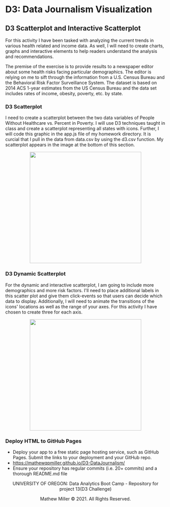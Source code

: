 # D3: Data Journalism Visualization



## D3 Scatterplot and Interactive Scatterplot

For this activity I have been tasked with analyzing the current trends in various health related and income data. As well, I will need to create charts, graphs and interactive elements to help readers understand the analysis and recommendations.

The premise of the exercise is to provide results to a newspaper editor about some health risks facing particular demographics. The editor is relying on me to sift through the information from a U.S. Census Bureau and the Behavioral Risk Factor Surveillance System. The dataset is based on 2014 ACS 1-year estimates from the US Census Bureau and the data set includes rates of income, obesity, poverty, etc. by state.

### D3 Scatterplot

I need to create a scatterplot between the two data variables of People Without Healthcare vs. Percent in Poverty.
I will use D3 techniques taught in class and create a scatterplot representing all states with icons. Further, I will code this graphic in the app.js file of my homework directory.  It is curcial that I pull in the data from data.csv by using the d3.csv function. My scatterplot appears in the image at the bottom of this section.

<p align="center">
    <img src="https://github.com/mathewqpmiller/D3-Data_Journalism_Visualization/blob/main/D3_data_journalism/assets/D3Scatterplot.JPG?raw=true" height ="350">
</p>

### D3 Dynamic Scatterplot

For the dynamic and interactive scatterplot, I am going to include more demographics and more risk factors. I'll need to place additional labels in this scatter plot and give them click-events so that users can decide which data to display. Additionally, I will need to animate the transitions of the icons' locations as well as the range of your axes. For this activity I have chosen to create three for each axis.

<p align="center">
    <img src="https://github.com/mathewqpmiller/D3-Data_Journalism_Visualization/blob/main/D3_data_journalism/assets/D3DynamicScatterplot.JPG?raw=true" height ="350">
</p>

### Deploy HTML to GitHub Pages
* Deploy your app to a free static page hosting service, such as GitHub Pages. Submit the links to your deployment and your GitHub repo.
* https://mathewqpmiller.github.io/D3-DataJournalism/
* Ensure your repository has regular commits (i.e. 20+ commits) and a thorough README.md file


<p align="center">
UNIVERSITY OF OREGON: Data Analytics Boot Camp - Repository for project 13(D3 Challenge)
</p>
<p align="center">
Mathew Miller © 2021. All Rights Reserved.
</p>
